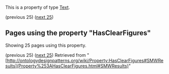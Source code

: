 This is a property of type [Text](../Type/Text.md "Type:Text").




  

(previous 25) ([next 25](http://ontologydesignpatterns.org/wiki/index.php?title=Property:HasClearFigures&from=GerdGroener+about+Standard+Enforcer+Pattern#SMWResults "Property:HasClearFigures"))
## Pages using the property "HasClearFigures"


Showing 25 pages using this property.


(previous 25) ([next 25](http://ontologydesignpatterns.org/wiki/index.php?title=Property:HasClearFigures&from=GerdGroener+about+Standard+Enforcer+Pattern#SMWResults "Property:HasClearFigures"))
Retrieved from "[http://ontologydesignpatterns.org/wiki/Property:HasClearFigures#SMWResults](Property%253AHasClearFigures.html#SMWResults)"